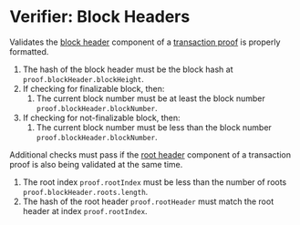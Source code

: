 Verifier: Block Headers
===

Validates the [block header](../1.%20Data%20Structures/Blocks.md) component of a [transaction proof](./Transaction%20Proof.md) is properly formatted.

1. The hash of the block header must be the block hash at `proof.blockHeader.blockHeight`.
1. If checking for finalizable block, then:
    1. The current block number must be at least the block number `proof.blockHeader.blockNumber`.
1. If checking for not-finalizable block, then:
    1. The current block number must be less than the block number `proof.blockHeader.blockNumber`.

Additional checks must pass if the [root header](./../1.%20Data%20Structures/Roots.md) component of a transaction proof is also being validated at the same time.

1. The root index `proof.rootIndex` must be less than the number of roots `proof.blockHeader.roots.length`.
1. The hash of the root header `proof.rootHeader` must match the root header at index `proof.rootIndex`.
